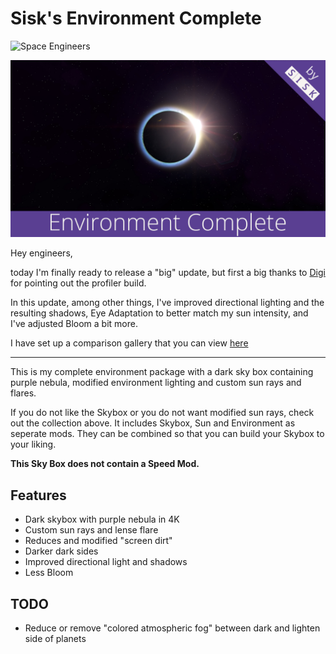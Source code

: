# Sisk's Environment Complete

![Space Engineers](https://img.shields.io/badge/Space%20Engineers-1.188.1-brightgreen.svg?longCache=true&style=flat-square)

![Example Screenshot](Mod/thumb.png)

Hey engineers,

today I'm finally ready to release a "big" update, but first a big thanks to [Digi](https://steamcommunity.com/id/hunterdigi/myworkshopfiles/?appid=244850&sort=score&browsefilter=myfiles&view=imagewall) for pointing out the profiler build.

In this update, among other things, I've improved directional lighting and the resulting shadows, Eye Adaptation to better match my sun intensity, and I've adjusted Bloom a bit more.

I have set up a comparison gallery that you can view [here](https://sisksjet.github.io/SisksEnvironmentComplete/)

* * *

This is my complete environment package with a dark sky box containing purple nebula, modified environment lighting and custom sun rays and flares.

If you do not like the Skybox or you do not want modified sun rays, check out the collection above. It includes  Skybox, Sun and Environment as seperate mods. They can be combined so that you can build your Skybox to your liking.

**This Sky Box does not contain a Speed Mod.**

## Features

* Dark skybox with purple nebula in 4K
* Custom sun rays and lense flare
* Reduces and modified "screen dirt"
* Darker dark sides
* Improved directional light and shadows
* Less Bloom

## TODO

* Reduce or remove "colored atmospheric fog" between dark and lighten side of planets
